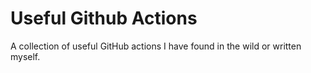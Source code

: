 # Useful Github Actions

A collection of useful GitHub actions I have found in the wild or written myself.
